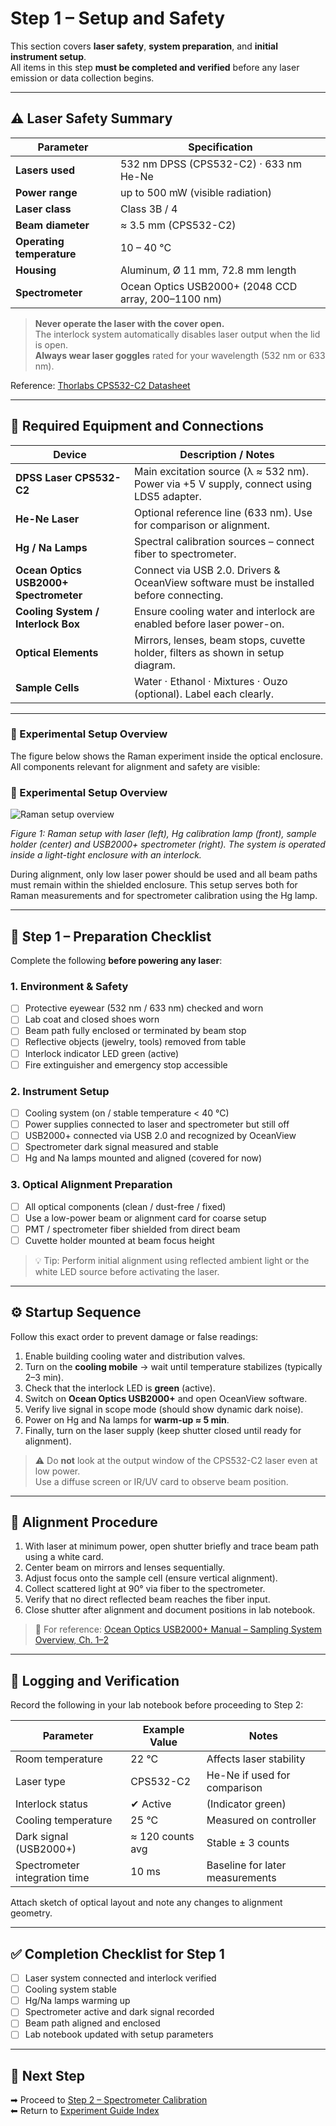 # Step 1 – Setup and Safety

This section covers **laser safety**, **system preparation**, and **initial instrument setup**.  
All items in this step **must be completed and verified** before any laser emission or data collection begins.

---

## ⚠️ Laser Safety Summary

| Parameter | Specification |
|------------|----------------|
| **Lasers used** | 532 nm DPSS (CPS532-C2) · 633 nm He-Ne |
| **Power range** | up to 500 mW (visible radiation) |
| **Laser class** | Class 3B / 4 |
| **Beam diameter** | ≈ 3.5 mm (CPS532-C2) |
| **Operating temperature** | 10 – 40 °C |
| **Housing** | Aluminum, Ø 11 mm, 72.8 mm length |
| **Spectrometer** | Ocean Optics USB2000+ (2048 CCD array, 200–1100 nm) |

> **Never operate the laser with the cover open.**  
> The interlock system automatically disables laser output when the lid is open.  
> **Always wear laser goggles** rated for your wavelength (532 nm or 633 nm).

Reference: [Thorlabs CPS532-C2 Datasheet](../06_Literature/Diodenlasermodul_CPS532-C2.pdf)

---

## 🧰 Required Equipment and Connections

| Device | Description / Notes |
|---------|--------------------|
| **DPSS Laser CPS532-C2** | Main excitation source (λ ≈ 532 nm). Power via +5 V supply, connect using LDS5 adapter. |
| **He-Ne Laser** | Optional reference line (633 nm). Use for comparison or alignment. |
| **Hg / Na Lamps** | Spectral calibration sources – connect fiber to spectrometer. |
| **Ocean Optics USB2000+ Spectrometer** | Connect via USB 2.0. Drivers & OceanView software must be installed before connecting. |
| **Cooling System / Interlock Box** | Ensure cooling water and interlock are enabled before laser power-on. |
| **Optical Elements** | Mirrors, lenses, beam stops, cuvette holder, filters as shown in setup diagram. |
| **Sample Cells** | Water · Ethanol · Mixtures · Ouzo (optional). Label each clearly. |

---

### 🔧 Experimental Setup Overview

The figure below shows the Raman experiment inside the optical enclosure.
All components relevant for alignment and safety are visible:

### 🔧 Experimental Setup Overview

![Raman setup overview](./figures/setup_photo.png)

*Figure 1: Raman setup with laser (left), Hg calibration lamp (front), sample holder (center) and USB2000+ spectrometer (right). The system is operated inside a light-tight enclosure with an interlock.*

During alignment, only low laser power should be used and all beam paths must remain within the shielded enclosure.
This setup serves both for Raman measurements and for spectrometer calibration using the Hg lamp.  

---

## 🧩 Step 1 – Preparation Checklist

Complete the following **before powering any laser**:

### 1. Environment & Safety
- [ ] Protective eyewear (532 nm / 633 nm) checked and worn  
- [ ] Lab coat and closed shoes worn  
- [ ] Beam path fully enclosed or terminated by beam stop  
- [ ] Reflective objects (jewelry, tools) removed from table  
- [ ] Interlock indicator LED green (active)  
- [ ] Fire extinguisher and emergency stop accessible  

### 2. Instrument Setup
- [ ] Cooling system (on / stable temperature < 40 °C)  
- [ ] Power supplies connected to laser and spectrometer but still off  
- [ ] USB2000+ connected via USB 2.0 and recognized by OceanView  
- [ ] Spectrometer dark signal measured and stable  
- [ ] Hg and Na lamps mounted and aligned (covered for now)  

### 3. Optical Alignment Preparation
- [ ] All optical components (clean / dust-free / fixed)  
- [ ] Use a low-power beam or alignment card for coarse setup  
- [ ] PMT / spectrometer fiber shielded from direct beam  
- [ ] Cuvette holder mounted at beam focus height  

> 💡 Tip: Perform initial alignment using reflected ambient light or the white LED source before activating the laser.

---

## ⚙️ Startup Sequence

Follow this exact order to prevent damage or false readings:

1. Enable building cooling water and distribution valves.  
2. Turn on the **cooling mobile** → wait until temperature stabilizes (typically 2–3 min).  
3. Check that the interlock LED is **green** (active).  
4. Switch on **Ocean Optics USB2000+** and open OceanView software.  
5. Verify live signal in scope mode (should show dynamic dark noise).  
6. Power on Hg and Na lamps for **warm-up ≈ 5 min**.  
7. Finally, turn on the laser supply (keep shutter closed until ready for alignment).

> ⚠️ Do **not** look at the output window of the CPS532-C2 laser even at low power.  
> Use a diffuse screen or IR/UV card to observe beam position.

---

## 🧪 Alignment Procedure

1. With laser at minimum power, open shutter briefly and trace beam path using a white card.  
2. Center beam on mirrors and lenses sequentially.  
3. Adjust focus onto the sample cell (ensure vertical alignment).  
4. Collect scattered light at 90° via fiber to the spectrometer.  
5. Verify that no direct reflected beam reaches the fiber input.  
6. Close shutter after alignment and document positions in lab notebook.  

> 📘 For reference: [Ocean Optics USB2000+ Manual – Sampling System Overview, Ch. 1–2](../06_Literature/Spektrometer_usb2000-operating-instructions1.pdf)

---

## 🧾 Logging and Verification

Record the following in your lab notebook before proceeding to Step 2:

| Parameter | Example Value | Notes |
|------------|----------------|-------|
| Room temperature | 22 °C | Affects laser stability |
| Laser type | CPS532-C2 | He-Ne if used for comparison |
| Interlock status | ✔ Active | (Indicator green) |
| Cooling temperature | 25 °C | Measured on controller |
| Dark signal (USB2000+) | ≈ 120 counts avg | Stable ± 3 counts |
| Spectrometer integration time | 10 ms | Baseline for later measurements |

Attach sketch of optical layout and note any changes to alignment geometry.

---

## ✅ Completion Checklist for Step 1

- [ ] Laser system connected and interlock verified  
- [ ] Cooling system stable  
- [ ] Hg/Na lamps warming up  
- [ ] Spectrometer active and dark signal recorded  
- [ ] Beam path aligned and enclosed  
- [ ] Lab notebook updated with setup parameters  

---

## 🔗 Next Step

➡ Proceed to [Step 2 – Spectrometer Calibration](step2_calibration.md)  
⬅ Return to [Experiment Guide Index](index.md)

